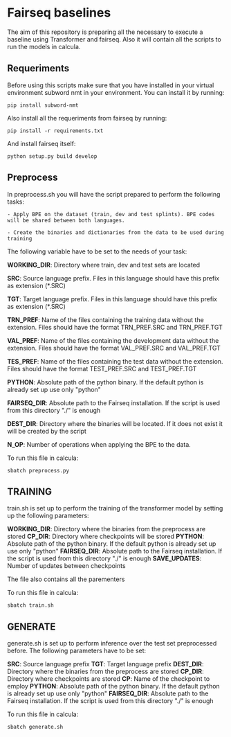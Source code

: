 # Fairseq baselines

The aim of this repository is preparing all the necessary to execute a baseline using Transformer and fairseq. Also it will contain all the scripts to run the models in calcula.

## Requeriments

Before using this scripts make sure that you have installed in your virtual environment subword nmt in your environment. You can install it by running:

    pip install subword-nmt

Also install all the requeriments from fairseq by running:

    pip install -r requirements.txt

And install fairseq itself:

    python setup.py build develop

## Preprocess

In preprocess.sh you will have the script prepared to perform the following tasks:

    - Apply BPE on the dataset (train, dev and test splints). BPE codes will be shared between both languages.

    - Create the binaries and dictionaries from the data to be used during training

The following variable have to be set to the needs of your task:

**WORKING_DIR**: Directory where train, dev and test sets are located

**SRC**: Source language prefix. Files in this language should have this prefix as extension (*.SRC)

**TGT**: Target language prefix. Files in this language should have this prefix as extension (*.SRC)

**TRN_PREF**: Name of the files containing the training data without the extension. Files should have the format TRN_PREF.SRC and TRN_PREF.TGT

**VAL_PREF**: Name of the files containing the development data without the extension. Files should have the format VAL_PREF.SRC and VAL_PREF.TGT

**TES_PREF**: Name of the files containing the test data without the extension. Files should have the format TEST_PREF.SRC and TEST_PREF.TGT

**PYTHON**: Absolute path of the python binary. If the default python is already set up use only "python"

**FAIRSEQ_DIR**: Absolute path to the Fairseq installation. If the script is used from this directory "./" is enough

**DEST_DIR**: Directory where the binaries will be located. If it does not exist it will be created by the script

**N_OP**: Number of operations when applying the BPE to the data.

To run this file in calcula:

    sbatch preprocess.py

## TRAINING

train.sh is set up to perform the training of the transformer model by setting up the following parameters:

**WORKING_DIR**: Directory where the binaries from the preprocess are stored
**CP_DIR**: Directory where checkpoints will be stored
**PYTHON**: Absolute path of the python binary. If the default python is already set up use only "python"
**FAIRSEQ_DIR**: Absolute path to the Fairseq installation. If the script is used from this directory "./" is enough
**SAVE_UPDATES**: Number of updates between checkpoints 

The file also contains all the parementers

To run this file in calcula:

    sbatch train.sh

## GENERATE

generate.sh is set up to perform inference over the test set preprocessed before. The following parameters have to be set:

**SRC**: Source language prefix
**TGT**: Target language prefix
**DEST_DIR**: Directory where the binaries from the preprocess are stored
**CP_DIR**: Directory where checkpoints are stored
**CP**: Name of the checkpoint to employ 
**PYTHON**: Absolute path of the python binary. If the default python is already set up use only "python"
**FAIRSEQ_DIR**: Absolute path to the Fairseq installation. If the script is used from this directory "./" is enough

To run this file in calcula:

    sbatch generate.sh





